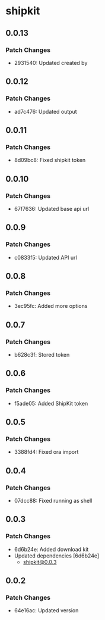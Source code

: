 # shipkit

## 0.0.13

### Patch Changes

- 2931540: Updated created by

## 0.0.12

### Patch Changes

- ad7c476: Updated output

## 0.0.11

### Patch Changes

- 8d09bc8: Fixed shipkit token

## 0.0.10

### Patch Changes

- 67f7636: Updated base api url

## 0.0.9

### Patch Changes

- c0833f5: Updated API url

## 0.0.8

### Patch Changes

- 3ec95fc: Added more options

## 0.0.7

### Patch Changes

- b628c3f: Stored token

## 0.0.6

### Patch Changes

- f5ade05: Added ShipKit token

## 0.0.5

### Patch Changes

- 3388fd4: Fixed ora import

## 0.0.4

### Patch Changes

- 07dcc88: Fixed running as shell

## 0.0.3

### Patch Changes

- 6d6b24e: Added download kit
- Updated dependencies [6d6b24e]
  - shipkit@0.0.3

## 0.0.2

### Patch Changes

- 64e16ac: Updated version
